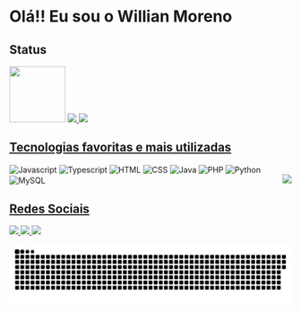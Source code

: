# Olá!! Eu sou o Willian Moreno 

<h2>Status</h2>
<img width="100" height="100" src="https://user-images.githubusercontent.com/55203304/138799618-8020e643-55c5-4680-aa2e-718aecf8c0b5.gif"/>
<div style="display:inline-block">
  <a href="https://github.com/WMoren0">
  <img height="180em" src="https://github-readme-stats.vercel.app/api?username=WMoren0&show_icons=true&theme=github_dark&include_all_commits=true&count_private=true"/>
  <img height="180em" src="https://github-readme-stats.vercel.app/api/top-langs/?username=WMoren0&layout=compact&langs_count=5&theme=github_dark"/>
</div>
<br>
  
<h2>Tecnologias favoritas e mais utilizadas</h2>
<div style="display:inline-block">
  
  <img align="center" width="40" height="30" alt="Javascript" src="https://cdn.jsdelivr.net/gh/devicons/devicon/icons/javascript/javascript-original.svg" />
  <img align="center" width="40" height="30" alt="Typescript" src="https://cdn.jsdelivr.net/gh/devicons/devicon/icons/typescript/typescript-original.svg" />
  <img align="center" width="40" height="30" alt="HTML"src="https://cdn.jsdelivr.net/gh/devicons/devicon/icons/html5/html5-original.svg" />
  <img align="center" width="40" height="30" alt="CSS" src="https://cdn.jsdelivr.net/gh/devicons/devicon/icons/css3/css3-original.svg" />

  <img align="center" width="40" height="30" alt="Java" src="https://cdn.jsdelivr.net/gh/devicons/devicon/icons/java/java-original.svg" />
  <img align="center" width="40" height="30" alt="PHP" src="https://cdn.jsdelivr.net/gh/devicons/devicon/icons/php/php-plain.svg" />
  <img align="center" width="40" height="30" alt="Python" src="https://cdn.jsdelivr.net/gh/devicons/devicon/icons/python/python-original.svg" />

  <img align="center" width="40" height="30" alt="MySQL" src="https://cdn.jsdelivr.net/gh/devicons/devicon/icons/mysql/mysql-original.svg" />
  
  <img align="right" src="https://media.discordapp.net/attachments/781653700963205120/902373832910835753/ezgif.com-gif-maker.gif?width=200&height=200" />
</div>
<br>
  
<h2>Redes Sociais</h2>
<div style="display:inline-block">
  <a href="https://www.linkedin.com/in/willian-moreno/">
    <img src="https://img.shields.io/badge/LinkedIn-0077B5?style=for-the-badge&logo=linkedin&logoColor=white" target="_blank"/>
  </a>
  <a href="https://discordapp.com/users/628660556877791233">
    <img src="https://img.shields.io/badge/Discord-7289DA?style=for-the-badge&logo=discord&logoColor=white" target="_blank"/>
  </a>
  <a href="https://t.me/WillianMoreno">
    <img src="https://img.shields.io/badge/Telegram-2CA5E0?style=for-the-badge&logo=telegram&logoColor=white" target="_blank"/>
  </a>  
</div>

![Snake animation](https://github.com/WMoren0/WMoren0/blob/output/github-contribution-grid-snake.svg) 
  


